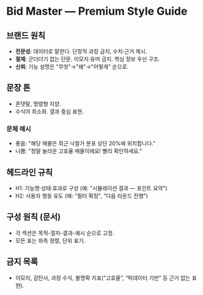 # Bid Master — Premium Style Guide


## 브랜드 원칙
- **전문성**: 데이터로 말한다. 단정적 과장 금지, 수치·근거 제시.
- **절제**: 군더더기 없는 단문. 이모지·유머 금지. 핵심 정보 우선 구조.
- **신뢰**: 기능 설명은 "무엇"→"왜"→"어떻게" 순으로.


## 문장 톤
- 존댓말, 명령형 지양.
- 수식어 최소화. 결과 중심 표현.


### 문체 예시
- 좋음: "해당 매물은 최근 낙찰가 분포 상단 20%에 위치합니다."
- 나쁨: "정말 놀라운 고효율 매물이에요! 빨리 확인하세요."


## 헤드라인 규칙
- H1: 기능명·상태·효과로 구성 (예: "시뮬레이션 결과 — 포인트 요약")
- H2: 사용자 행동 유도 (예: "필터 확정", "다음 라운드 진행")


## 구성 원칙 (문서)
- 각 섹션은 목적-절차-결과-예시 순으로 고정.
- 모든 표는 좌측 정렬, 단위 표기.


## 금지 목록
- 이모지, 감탄사, 과장 수식, 불명확 지표(“고효율”, “빅데이터 기반” 등 근거 없는 표현).